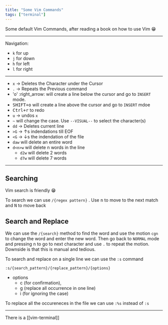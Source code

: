 ```yaml
---
title: "Some Vim Commands"
tags: ["terminal"]
---
```


Some default Vim Commands, after reading a book on how to use Vim :grin:

---

Navigation:

- `k` for up
- `j` for down
- `h` for left
- `l` for right

---

- `x` → Deletes the Character under the Cursor
- `.` → Repeats the Previous command
- 'o' :right_arrow: will create a line below the cursor and go to `INSERT` mode.
- <kbd>SHIFT+o</kbd> will create a line above the cursor and go to `INSERT` mdoe
- <kbd>Ctrl+r</kbd> to redo
- `u` → undos `x`
- `~` will change the case. Use `--VISUAL--` to select the character(s)
- `dd` → Deletes current line
- `>G` → ↑s indendations till EOF
- `<G` → ↓s the indendation of the file
- `daw` will delete an entire word
- `d<n>w` will delete n words in the line
  - `d2w` will delete 2 words
  - `d7w` will delete 7 words

---

## Searching

Vim search is friendly :grin:

To search we can use `/{regex pattern}` . Use <kbd>n</kbd> to move to the next match and <kbd>N</kbd> to move back

## Search and Replace

We can use the `/{search}` method to find the word and use the motion `cgn` to change the word and enter the new word. Then go back to `NORMAL` mode and pressing <kbd>n</kbd> to go to next character and use `.` to repeat the motion. Downside is that this is manual and tedious.

To search and replace on a single line we can use the `:s` command

```vim
:s/{search_pattern}/{replace_pattern}/{options}
```

- options
  - c (for confirmation),
  - g (replace all occurrence in one line)
  - i (for ignoring the case)

To replace all the occureneces in the file we can use `:%s` instead of `:s`

---

There is a [[vim-terminal]]
